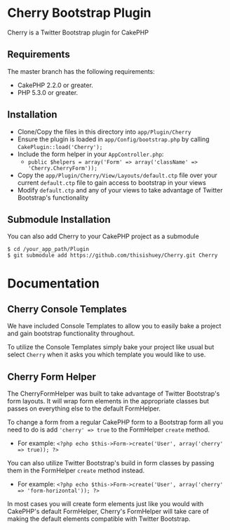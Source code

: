 # Cherry Bootstrap Plugin

Cherry is a Twitter Bootstrap plugin for CakePHP

## Requirements

The master branch has the following requirements:

* CakePHP 2.2.0 or greater.
* PHP 5.3.0 or greater.

## Installation

* Clone/Copy the files in this directory into `app/Plugin/Cherry`
* Ensure the plugin is loaded in `app/Config/bootstrap.php` by calling `CakePlugin::load('Cherry');`
* Include the form helper in your `AppController.php`:
   * `public $helpers = array('Form' => array('className' => 'Cherry.CherryForm'));`
* Copy the `app/Plugin/Cherry/View/Layouts/default.ctp` file over your current `default.ctp` file to gain access to bootstrap in your views
* Modify `default.ctp` and any of your views to take advantage of Twitter Bootstrap's functionality

## Submodule Installation

You can also add Cherry to your CakePHP project as a submodule

```
$ cd /your_app_path/Plugin
$ git submodule add https://github.com/thisishuey/Cherry.git Cherry
```

# Documentation

## Cherry Console Templates

We have included Console Templates to allow you to easily bake a project and gain bootstrap functionality throughout.

To utilize the Console Templates simply bake your project like usual but select `Cherry` when it asks you which template you would like to use.

## Cherry Form Helper

The CherryFormHelper was built to take advantage of Twitter Bootstrap's form layouts. It will wrap form elements in the appropriate classes but passes on everything else to the default FormHelper.

To change a form from a regular CakePHP form to a Bootstrap form all you need to do is add `'cherry' => true` to the FormHelper `create` method.

* For example: `<?php echo $this->Form->create('User', array('cherry' => true)); ?>`

You can also utilize Twitter Bootstrap's build in form classes by passing them in the FormHelper `create` method instead.

* For example: `<?php echo $this->Form->create('User', array('cherry' => 'form-horizontal')); ?>`

In most cases you will create form elements just like you would with CakePHP's default FormHelper, Cherry's FormHelper will take care of making the default elements compatible with Twitter Bootstrap.
